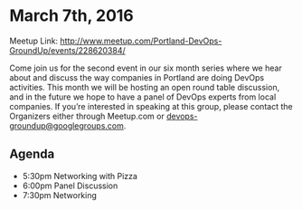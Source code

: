 March 7th, 2016
===============
Meetup Link: http://www.meetup.com/Portland-DevOps-GroundUp/events/228620384/

Come join us for the second event in our six month series where we hear about and discuss the way companies in Portland are doing DevOps activities. This month we will be hosting an open round table discussion, and in the future we hope to have a panel of DevOps experts from local companies. If you’re interested in speaking at this group, please contact the Organizers either through Meetup.com or devops-groundup@googlegroups.com.

Agenda
------

 * 5:30pm Networking with Pizza
 * 6:00pm Panel Discussion
 * 7:30pm Networking

